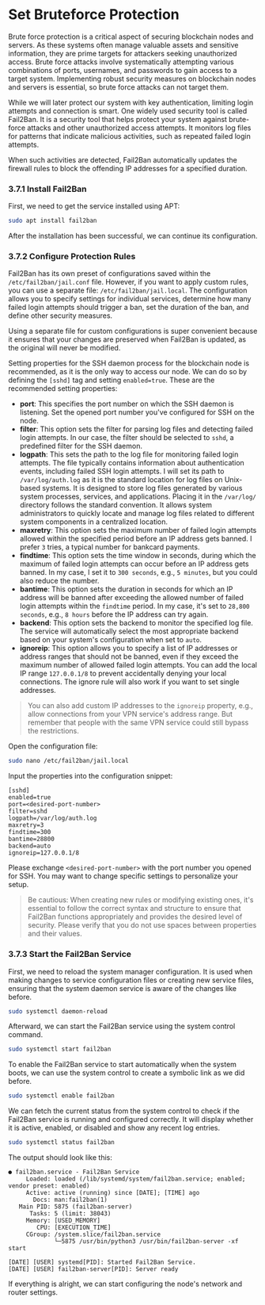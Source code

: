 # Set Bruteforce Protection

Brute force protection is a critical aspect of securing blockchain nodes and servers. As these systems often manage valuable assets and sensitive information, they are prime targets for attackers seeking unauthorized access. Brute force attacks involve systematically attempting various combinations of ports, usernames, and passwords to gain access to a target system. Implementing robust security measures on blockchain nodes and servers is essential, so brute force attacks can not target them.

While we will later protect our system with key authentication, limiting login attempts and connection is smart. One widely used security tool is called Fail2Ban. It is a security tool that helps protect your system against brute-force attacks and other unauthorized access attempts. It monitors log files for patterns that indicate malicious activities, such as repeated failed login attempts.

When such activities are detected, Fail2Ban automatically updates the firewall rules to block the offending IP addresses for a specified duration.

### 3.7.1 Install Fail2Ban

First, we need to get the service installed using APT:

```sh
sudo apt install fail2ban
```

After the installation has been successful, we can continue its configuration.

### 3.7.2 Configure Protection Rules

Fail2Ban has its own preset of configurations saved within the `/etc/fail2ban/jail.conf` file. However, if you want to apply custom rules, you can use a separate file: `/etc/fail2ban/jail.local`. The configuration allows you to specify settings for individual services, determine how many failed login attempts should trigger a ban, set the duration of the ban, and define other security measures.

Using a separate file for custom configurations is super convenient because it ensures that your changes are preserved when Fail2Ban is updated, as the original will never be modified.

Setting properties for the SSH daemon process for the blockchain node is recommended, as it is the only way to access our node. We can do so by defining the `[sshd]` tag and setting `enabled=true`. These are the recommended setting properties:

- **port**: This specifies the port number on which the SSH daemon is listening. Set the opened port number you've configured for SSH on the node.
- **filter**: This option sets the filter for parsing log files and detecting failed login attempts. In our case, the filter should be selected to `sshd`, a predefined filter for the SSH daemon.
- **logpath**: This sets the path to the log file for monitoring failed login attempts. The file typically contains information about authentication events, including failed SSH login attempts. I will set its path to `/var/log/auth.log` as it is the standard location for log files on Unix-based systems. It is designed to store log files generated by various system processes, services, and applications. Placing it in the `/var/log/` directory follows the standard convention. It allows system administrators to quickly locate and manage log files related to different system components in a centralized location.
- **maxretry**: This option sets the maximum number of failed login attempts allowed within the specified period before an IP address gets banned. I prefer `3` tries, a typical number for bankcard payments.
- **findtime**: This option sets the time window in seconds, during which the maximum of failed login attempts can occur before an IP address gets banned. In my case, I set it to `300 seconds`, e.g., `5 minutes`, but you could also reduce the number.
- **bantime**: This option sets the duration in seconds for which an IP address will be banned after exceeding the allowed number of failed login attempts within the `findtime` period. In my case, it's set to `28,800 seconds`, e.g., `8 hours` before the IP address can try again.
- **backend**: This option sets the backend to monitor the specified log file. The service will automatically select the most appropriate backend based on your system's configuration when set to `auto`.
- **ignoreip**: This option allows you to specify a list of IP addresses or address ranges that should not be banned, even if they exceed the maximum number of allowed failed login attempts. You can add the local IP range `127.0.0.1/8` to prevent accidentally denying your local connections. The ignore rule will also work if you want to set single addresses.

> You can also add custom IP addresses to the `ignoreip` property, e.g., allow connections from your VPN service's address range. But remember that people with the same VPN service could still bypass the restrictions.

Open the configuration file:

```sh
sudo nano /etc/fail2ban/jail.local
```

Input the properties into the configuration snippet:

```text
[sshd]
enabled=true
port=<desired-port-number>
filter=sshd
logpath=/var/log/auth.log
maxretry=3
findtime=300
bantime=28800
backend=auto
ignoreip=127.0.0.1/8
```

Please exchange `<desired-port-number>` with the port number you opened for SSH. You may want to change specific settings to personalize your setup.

> Be cautious: When creating new rules or modifying existing ones, it's essential to follow the correct syntax and structure to ensure that Fail2Ban functions appropriately and provides the desired level of security. Please verify that you do not use spaces between properties and their values.

### 3.7.3 Start the Fail2Ban Service

First, we need to reload the system manager configuration. It is used when making changes to service configuration files or creating new service files, ensuring that the system daemon service is aware of the changes like before.

```sh
sudo systemctl daemon-reload
```

Afterward, we can start the Fail2Ban service using the system control command.

```sh
sudo systemctl start fail2ban
```

To enable the Fail2Ban service to start automatically when the system boots, we can use the system control to create a symbolic link as we did before.

```sh
sudo systemctl enable fail2ban
```

We can fetch the current status from the system control to check if the Fail2Ban service is running and configured correctly. It will display whether it is active, enabled, or disabled and show any recent log entries.

```sh
sudo systemctl status fail2ban
```

The output should look like this:

```text
● fail2ban.service - Fail2Ban Service
     Loaded: loaded (/lib/systemd/system/fail2ban.service; enabled; vendor preset: enabled)
     Active: active (running) since [DATE]; [TIME] ago
       Docs: man:fail2ban(1)
   Main PID: 5875 (fail2ban-server)
      Tasks: 5 (limit: 38043)
     Memory: [USED_MEMORY]
        CPU: [EXECUTION_TIME]
     CGroup: /system.slice/fail2ban.service
             └─5875 /usr/bin/python3 /usr/bin/fail2ban-server -xf start

[DATE] [USER] systemd[PID]: Started Fail2Ban Service.
[DATE] [USER] fail2ban-server[PID]: Server ready
```

If everything is alright, we can start configuring the node's network and router settings.
